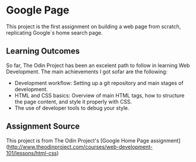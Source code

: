 # Google Page

This project is the first assignment on building a web page from scratch, replicating Google`s home search page.

## Learning Outcomes

So far, The Odin Project has been an excelent path to follow in learning Web Development. The main achievements I got sofar are the following:

* Development workflow: Setting up a git repository and main stages of development.
* HTML and CSS basics: Overview of main HTML tags, how to structure the page content, and style it properly with CSS.
* The use of developer tools to debug your style.

## Assignment Source

This project is from The Odin Project's [Google Home Page assignment] (http://www.theodinproject.com/courses/web-development-101/lessons/html-css)